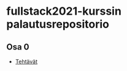 # fullstack2021-kurssin palautusrepositorio

## Osa 0

- [Tehtävät](https://github.com/Noraelisa/fullstack_palautus/tree/main/Osa%200)
